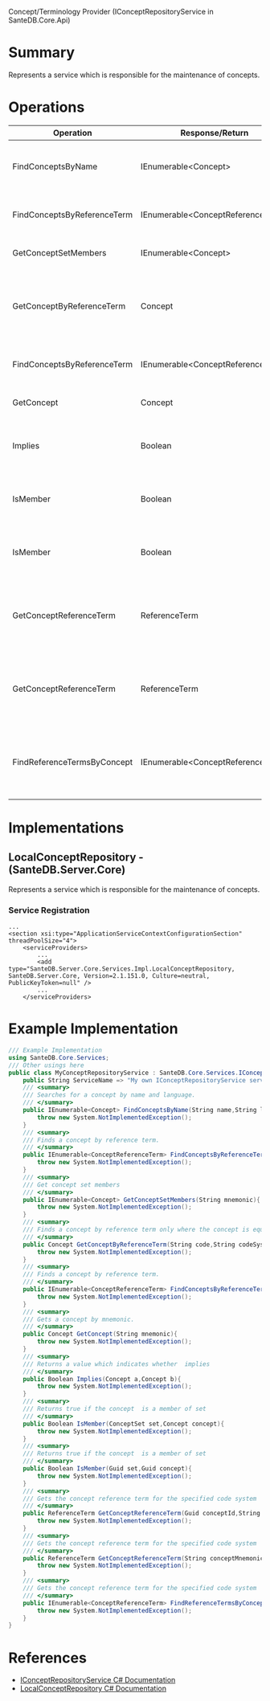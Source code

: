 Concept/Terminology Provider (IConceptRepositoryService in SanteDB.Core.Api)

# Summary
Represents a service which is responsible for the maintenance of concepts.

# Operations

|Operation|Response/Return|Input/Parameter|Description|
|-|-|-|-|
|FindConceptsByName|IEnumerable&lt;Concept>|*String* **name**<br/>*String* **language**|Searches for a concept by name and language.|
|FindConceptsByReferenceTerm|IEnumerable&lt;ConceptReferenceTerm>|*String* **code**<br/>*Uri* **codeSystem**|Finds a concept by reference term.|
|GetConceptSetMembers|IEnumerable&lt;Concept>|*String* **mnemonic**|Get concept set members|
|GetConceptByReferenceTerm|Concept|*String* **code**<br/>*String* **codeSystemDomain**|Finds a concept by reference term only where the concept is equivalent|
|FindConceptsByReferenceTerm|IEnumerable&lt;ConceptReferenceTerm>|*String* **code**<br/>*String* **codeSystemDomain**|Finds a concept by reference term.|
|GetConcept|Concept|*String* **mnemonic**|Gets a concept by mnemonic.|
|Implies|Boolean|*Concept* **a**<br/>*Concept* **b**|Returns a value which indicates whether  implies|
|IsMember|Boolean|*ConceptSet* **set**<br/>*Concept* **concept**|Returns true if the concept  is a member of set|
|IsMember|Boolean|*Guid* **set**<br/>*Guid* **concept**|Returns true if the concept  is a member of set|
|GetConceptReferenceTerm|ReferenceTerm|*Guid* **conceptId**<br/>*String* **codeSystem**<br/>*Boolean* **exact**|Gets the concept reference term for the specified code system|
|GetConceptReferenceTerm|ReferenceTerm|*String* **conceptMnemonic**<br/>*String* **codeSystem**|Gets the concept reference term for the specified code system|
|FindReferenceTermsByConcept|IEnumerable&lt;ConceptReferenceTerm>|*Guid* **conceptId**<br/>*String* **codeSystem**|Gets the concept reference term for the specified code system|

# Implementations


## LocalConceptRepository - (SanteDB.Server.Core)
Represents a service which is responsible for the
            maintenance of concepts.

### Service Registration
```markup
...
<section xsi:type="ApplicationServiceContextConfigurationSection" threadPoolSize="4">
	<serviceProviders>
		...
		<add type="SanteDB.Server.Core.Services.Impl.LocalConceptRepository, SanteDB.Server.Core, Version=2.1.151.0, Culture=neutral, PublicKeyToken=null" />
		...
	</serviceProviders>
```
# Example Implementation
```csharp
/// Example Implementation
using SanteDB.Core.Services;
/// Other usings here
public class MyConceptRepositoryService : SanteDB.Core.Services.IConceptRepositoryService { 
	public String ServiceName => "My own IConceptRepositoryService service";
	/// <summary>
	/// Searches for a concept by name and language.
	/// </summary>
	public IEnumerable<Concept> FindConceptsByName(String name,String language){
		throw new System.NotImplementedException();
	}
	/// <summary>
	/// Finds a concept by reference term.
	/// </summary>
	public IEnumerable<ConceptReferenceTerm> FindConceptsByReferenceTerm(String code,Uri codeSystem){
		throw new System.NotImplementedException();
	}
	/// <summary>
	/// Get concept set members
	/// </summary>
	public IEnumerable<Concept> GetConceptSetMembers(String mnemonic){
		throw new System.NotImplementedException();
	}
	/// <summary>
	/// Finds a concept by reference term only where the concept is equivalent
	/// </summary>
	public Concept GetConceptByReferenceTerm(String code,String codeSystemDomain){
		throw new System.NotImplementedException();
	}
	/// <summary>
	/// Finds a concept by reference term.
	/// </summary>
	public IEnumerable<ConceptReferenceTerm> FindConceptsByReferenceTerm(String code,String codeSystemDomain){
		throw new System.NotImplementedException();
	}
	/// <summary>
	/// Gets a concept by mnemonic.
	/// </summary>
	public Concept GetConcept(String mnemonic){
		throw new System.NotImplementedException();
	}
	/// <summary>
	/// Returns a value which indicates whether  implies
	/// </summary>
	public Boolean Implies(Concept a,Concept b){
		throw new System.NotImplementedException();
	}
	/// <summary>
	/// Returns true if the concept  is a member of set
	/// </summary>
	public Boolean IsMember(ConceptSet set,Concept concept){
		throw new System.NotImplementedException();
	}
	/// <summary>
	/// Returns true if the concept  is a member of set
	/// </summary>
	public Boolean IsMember(Guid set,Guid concept){
		throw new System.NotImplementedException();
	}
	/// <summary>
	/// Gets the concept reference term for the specified code system
	/// </summary>
	public ReferenceTerm GetConceptReferenceTerm(Guid conceptId,String codeSystem,Boolean exact){
		throw new System.NotImplementedException();
	}
	/// <summary>
	/// Gets the concept reference term for the specified code system
	/// </summary>
	public ReferenceTerm GetConceptReferenceTerm(String conceptMnemonic,String codeSystem){
		throw new System.NotImplementedException();
	}
	/// <summary>
	/// Gets the concept reference term for the specified code system
	/// </summary>
	public IEnumerable<ConceptReferenceTerm> FindReferenceTermsByConcept(Guid conceptId,String codeSystem){
		throw new System.NotImplementedException();
	}
}
```

# References

* [IConceptRepositoryService C# Documentation](http://santesuite.org/assets/doc/net/html/T_SanteDB_Core_Services_IConceptRepositoryService.htm)
* [LocalConceptRepository C# Documentation](http://santesuite.org/assets/doc/net/html/T_SanteDB_Server_Core_Services_Impl_LocalConceptRepository.htm)

